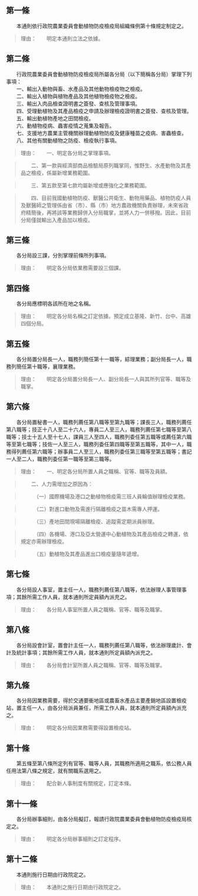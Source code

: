 第一條 
-------
　　本通則依行政院農業委員會動植物防疫檢疫局組織條例第十條規定制定之。  
> 理由：　　明定本通則立法之依據。



第二條 
-------
　　行政院農業委員會動植物防疫檢疫局所屬各分局（以下簡稱各分局）掌理下列事項：  
　　一、輸出入動物與畜、水產品及其他動物檢疫物之檢疫。  
　　二、輸出入植物與植物產品及其他植物檢疫物之檢疫。  
　　三、輸出入肉品檢查證明書之簽發、查核及管理事項。  
　　四、受理動植物及其產品檢疫之申請及辦理檢疫證明書之簽發、查核及管理。  
　　五、輸出動植物產地之田間檢疫。  
　　六、動植物疫病、蟲害疫情之蒐集及報告。  
　　七、支援地方農業主管機關辦理動植物防疫及健康種苗之疫病、害蟲檢查。  
　　八、其他有關動植物之防疫、檢疫執行事項。  
> 理由：　　一、明定各分局之掌理事項。

> 　　二、第一款與經濟部商品檢驗局原列職掌同，惟野生、水產動物及其產品之檢疫，係屬新增業務範圍。

> 　　三、第五款至第七款均屬新增或應強化之業務範圍。

> 　　四、目前我國動植物防疫、獸醫公共衛生、動物用藥品、植物防疫人員及獸醫師之管理係由省（市）、縣（市）地方農政機關負責辦理，未來省政府精簡後，再將該等業務歸併入分局職掌，並將人力一併移撥。因此，目前分局僅就輸出入產品加以檢疫。



第三條 
-------
　　各分局設三課，分別掌理前條所列事項。  
> 理由：　　明定各分局依業務需要設三個課。



第四條 
-------
　　各分局應標明各該所在地之名稱。  
> 理由：　　明定各分局名稱之訂定依據。預定成立基隆、新竹、台中、高雄四個分局。



第五條 
-------
　　各分局置分局長一人，職務列簡任第十一職等，綜理業務；副分局長一人，職務列簡任第十職等，襄理業務。  
> 理由：　　明定各分局置分局長一人、副分局長一人與其所列官等、職等及職掌。



第六條 
-------
　　各分局置秘書一人，職務列薦任第八職等至第九職等；課長三人，職務列薦任第八職等；技正十八人至二十六人，專員二人至三人，職務列薦任第七職等至第八職等；技士十五人至十七人，課員三人至四人，職務列委任第五職等或薦任第六職等至第七職等；技佐一人至三人，職務列委任第四職等至第五職等，其中一人，職務得列薦任第六職等；辦事員二人至三人，職務列委任第三職等至第五職等；書記一人至二人，職務列委任第一職等至第三職等。  
> 理由：　　一、明定各分局所置人員之職稱、官等、職等及員額。

> 　　二、人力需增加之原因為：

> 　　　（一）國際機場及港口之動植物檢疫需三班人員輪值辦理檢疫業務。

> 　　　（二）對進口動物及需進行隔離檢疫之苗木需專人押運。

> 　　　（三）產地田間現場隔離檢疫、追蹤需定期派員辦理。

> 　　　（四）各機場、港口及亞太營運中心動植物及其產品檢疫之轉運，依規定亦需辦理檢疫。

> 　　　（五）動植物及其產品進出口檢疫量隨年遞增。



第七條 
-------
　　各分局設人事室，置主任一人，職務列薦任第八職等，依法辦理人事管理事項；其餘所需工作人員，就本通則所定員額內派充之。  
> 理由：　　各分局人事室所置人員之職稱、官等、職等及職掌。



第八條 
-------
　　各分局設會計室，置會計主任一人，職務列薦任第八職等，依法辦理歲計、會計及統計事項；其餘所需工作人員，就本通則所定員額內派充之。  
> 理由：　　各分局會計室所置人員之職稱、官等、職等及職掌。



第九條 
-------
　　各分局因業務需要，得於交通要衝地區或農畜水產品主要產銷地區設置檢疫站，置主任一人，由各分局派員兼任，所需工作人員，就本通則所定員額內派充之。  
> 理由：　　明定各分局因業務需要得設置檢疫站。



第十條 
-------
　　第五條至第八條所定列有官等、職等人員，其職務所適用之職系，依公務人員任用法第八條之規定，就有關職系選用之。  
> 理由：　　配合新人事制度有關規定，訂定本條。



第十一條 
---------
　　各分局辦事細則，由各分局擬訂，報請行政院農業委員會動植物防疫檢疫局核定之。  
> 理由：　　明定各分局辦事細則之訂定程序。



第十二條 
---------
　　本通則施行日期由行政院定之。  
> 理由：　　本通則之施行日期由行政院定之。